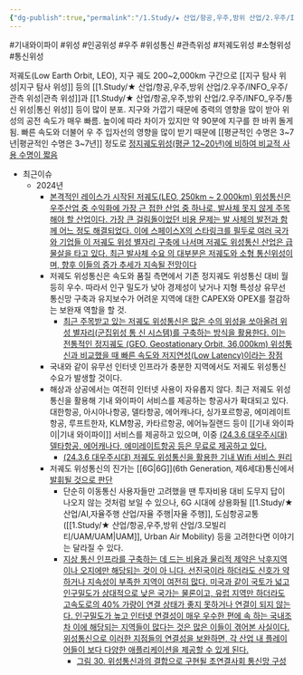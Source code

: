 ```yaml
---
{"dg-publish":true,"permalink":"/1.Study/★ 산업/항공,우주,방위 산업/2.우주/INFO_우주/저궤도 위성/","created":"2024-11-20T21:02:29.524+09:00","updated":"2025-06-03T20:07:21.972+09:00"}
---
```


#기내와이파이 #위성 #인공위성 #우주 #위성통신 #관측위성 #저궤도위성 #소형위성 #통신위성 


저궤도(Low Earth Orbit, LEO), 지구 궤도 200~2,000km 구간으로 [[지구 탐사 위성\|지구 탐사 위성]] 등의 [[1.Study/★ 산업/항공,우주,방위 산업/2.우주/INFO_우주/관측 위성\|관측 위성]]과 [[1.Study/★ 산업/항공,우주,방위 산업/2.우주/INFO_우주/통신 위성\|통신 위성]] 등이 많이 분포. 지구와 가깝기 때문에 중력의 영향을 많이 받아 위성의 공전 속도가 매우 빠름. 높이에 따라 차이가 있지만 약 90분에 지구를 한 바퀴 돌게 됨. 빠른 속도와 더불어 우 주 입자선의 영향을 많이 받기 때문에 [[평균적인 수명은 3~7년\|평균적인 수명은 3~7년]] 정도로 [정지궤도위성(평균 12~20년)에 비하여 비교적 사용 수명이 짧음](★%2011.7_국내%20우주%20발사체%20제조시장%20분석.pdf#page=34&selection=133,0,266,2&color=yellow)

- 최근이슈
	- 2024년
		- [본격적인 레이스가 시작된 저궤도(LEO, 250km ~ 2,000km) 위성통신은 우주산업 중 수익화에 가장 근 접한 산업 중 하나로, 발사체 못지 않게 주목해야 할 산업이다. 가장 큰 걸림돌이었던 비용 문제는 발 사체의 발전과 함께 어느 정도 해결되었다. 이에 스페이스X의 스타링크를 필두로 여러 국가와 기업들 이 저궤도 위성 별자리 구축에 나서며 저궤도 위성통신 산업은 급물살을 타고 있다. 최근 발사체 수요 의 대부분은 저궤도와 소형 통신위성이며, 향후 이들의 증가 추세가 지속될 전망이다](★%201.17_이미%20불붙은%20도화선.pdf#page=18&selection=30,0,173,0&color=yellow)
		- 저궤도 위성통신은 속도와 품질 측면에서 기존 정지궤도 위성통신 대비 월등히 우수. 따라서 인구 밀도가 낮아 경제성이 낮거나 지형 특성상 유무선 통신망 구축과 유지보수가 어려운 지역에 대한 CAPEX와 OPEX를 절감하는 보완재 역할을 할 것. 
			- [최근 주목받고 있는 저궤도 위성통신은 많은 수의 위성을 쏘아올려 위성 별자리(군집위성 통 신 시스템)를 구축하는 방식을 활용한다. 이는 전통적인 정지궤도 (GEO, Geostationary Orbit, 36,000km) 위성통신과 비교했을 때 빠른 속도와 저지연성(Low Latency)이라는 장점](★%201.17_이미%20불붙은%20도화선.pdf#page=18&selection=205,0,275,2&color=yellow)
		- 국내와 같이 유무선 인터넷 인프라가 충분한 지역에서도 저궤도 위성통신 수요가 발생할 것이다. 
		- 해상과 상공에서는 여전히 인터넷 사용이 자유롭지 않다. 최근 저궤도 위성통신을 활용해 기내 와이파이 서비스를 제공하는 항공사가 확대되고 있다. 대한항공, 아시아나항공, 델타항공, 에어캐나다, 싱가포르항공, 에미레이트 항공, 루프트한자, KLM항공, 카타르항공, 에어뉴질랜드 등이 [[기내 와이파이\|기내 와이파이]] 서비스를 제공하고 있으며, 이중 [(24.3.6 대우주시대) 델타항공, 에어캐나다, 에미레이트항공 등은 무료로 제공하고 있다.](3.6_대우주시대.pdf#page=10&selection=48,1,251,1&color=yellow)
			- [(24.3.6 대우주시대) 저궤도 위성통신을 활용한 기내 Wifi 서비스 원리](3.6_대우주시대.pdf#page=11&selection=34,0,46,2&color=yellow)
		- 저궤도 위성통신의 진가는 [[6G\|6G]](6th Generation, 제6세대)통신에서 [발휘될 것으로 판단](★%201.17_이미%20불붙은%20도화선.pdf#page=22&selection=34,0,56,2&color=yellow)
			-  단순히 이동통신 사용자들만 고려했을 땐 투자비용 대비 도무지 답이 나오지 않는 것처럼 보일 수 있으나, 6G 시대에 상용화될 [[1.Study/★ 산업/AI,자율주행 산업/자율 주행\|자율 주행]], 도심항공교통([[1.Study/★ 산업/항공,우주,방위 산업/3.모빌리티/UAM/UAM\|UAM]], Urban Air Mobility) 등을 고려한다면 이야기는 달라질 수 있다.
			- [지상 통신 인프라를 구축하는 데 드는 비용과 물리적 제약은 낙후지역이나 오지에만 해당되는 것이 아 니다. 선진국이라 하더라도 신호가 약하거나 지속성이 부족한 지역이 여전히 많다. 미국과 같이 국토가 넓고 인구밀도가 상대적으로 낮은 국가는 물론이고, 유럽 지역만 하더라도 고속도로의 40% 가량이 연결 상태가 좋지 못하거나 연결이 되지 않는다. 인구밀도가 높고 인터넷 연결성이 매우 우수한 편에 속 하는 국내조차 이에 해당되는 지역들이 많다는 것은 많은 이들이 겪어본 사실이다. 위성통신으로 이러한 지점들의 연결성을 보완하면, 각 산업 내 플레이어들이 보다 다양한 애플리케이션을 제공할 수 있게 된다.](★%201.17_이미%20불붙은%20도화선.pdf#page=22&selection=188,0,361,0&color=yellow)
				- [그림 30. 위성통신과의 결합으로 구현될 초연결사회 통신망 구성](★%201.17_이미%20불붙은%20도화선.pdf#page=23&selection=20,0,35,2&color=yellow)